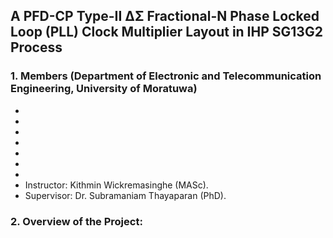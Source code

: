 ## A PFD-CP Type-II ∆Σ Fractional-N Phase Locked Loop (PLL) Clock Multiplier Layout in IHP SG13G2 Process

### 1. Members (Department of Electronic and Telecommunication Engineering, University of Moratuwa)

- 
- 
- 
- 
- 
- 
- 
- Instructor: Kithmin Wickremasinghe (MASc).
- Supervisor: Dr. Subramaniam Thayaparan (PhD).

### 2. Overview of the Project: